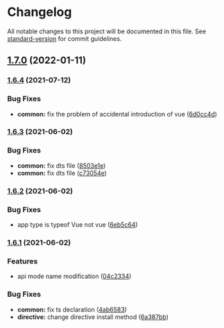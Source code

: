 # Changelog

All notable changes to this project will be documented in this file. See [standard-version](https://github.com/conventional-changelog/standard-version) for commit guidelines.

## [1.7.0](https://github.com/mirari/v-viewer/compare/v1.6.4...v1.7.0) (2022-01-11)

### [1.6.4](https://github.com/mirari/v-viewer/compare/v1.6.3...v1.6.4) (2021-07-12)


### Bug Fixes

* **common:** fix the problem of accidental introduction of vue ([6d0cc4d](https://github.com/mirari/v-viewer/commit/6d0cc4d18facebaed90c9bb06fa294bf24cb8271))

### [1.6.3](https://github.com/mirari/v-viewer/compare/v1.6.2...v1.6.3) (2021-06-02)


### Bug Fixes

* **common:** fix dts file ([8503e1e](https://github.com/mirari/v-viewer/commit/8503e1e1a294901551d3ffce8993d29c9ce25ca1))
* **common:** fix dts file ([c73054e](https://github.com/mirari/v-viewer/commit/c73054eea44e94dc4d2accb1dafda76d86a6941a))

### [1.6.2](https://github.com/mirari/v-viewer/compare/v1.6.1...v1.6.2) (2021-06-02)


### Bug Fixes

* app type is typeof Vue not vue ([6eb5c64](https://github.com/mirari/v-viewer/commit/6eb5c640995517e63bc40ef2493a24bee9946521))

### [1.6.1](https://github.com/mirari/v-viewer/compare/v1.5.1...v1.6.1) (2021-06-02)


### Features

* api mode name modification ([04c2334](https://github.com/mirari/v-viewer/commit/04c2334c0f2acbc272b6f32b0bd0c572922b3006))


### Bug Fixes

* **common:** fix ts declaration ([4ab6583](https://github.com/mirari/v-viewer/commit/4ab65830c0d8fb82ebec60006936575c25fecee9))
* **directive:** change directive install method ([6a387bb](https://github.com/mirari/v-viewer/commit/6a387bb035ed11a3edc19d3c389647b5c9fd7cb2))
